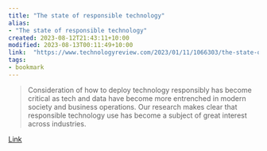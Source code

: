 ```yaml
---
title: "The state of responsible technology"
alias:
- "The state of responsible technology"
created: 2023-08-12T21:43:11+10:00
modified: 2023-08-13T00:11:49+10:00
link:  "https://www.technologyreview.com/2023/01/11/1066303/the-state-of-responsible-technology/"
tags:
- bookmark
---
```


> Consideration of how to deploy technology responsibly has become critical as tech and data have become more entrenched in modern society and business operations. Our research makes clear that responsible technology use has become a subject of great interest across industries.

[Link](https://www.technologyreview.com/2023/01/11/1066303/the-state-of-responsible-technology/)